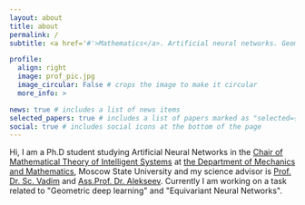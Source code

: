 ```yaml
---
layout: about
title: about
permalink: /
subtitle: <a href='#'>Mathematics</a>. Artificial neural networks. Geometric deep learning

profile:
  align: right
  image: prof_pic.jpg
  image_circular: False # crops the image to make it circular
  more_info: >

news: true # includes a list of news items
selected_papers: true # includes a list of papers marked as "selected={true}"
social: true # includes social icons at the bottom of the page
---
```


Hi, I am a Ph.D student studying Artificial Neural Networks in the [Chair of Mathematical Theory of Intelligent Systems](http://intsys.msu.ru) at [the Department of Mechanics and Mathematics](https://math.msu.ru), Moscow State University and my science advisor is [Prof. Dr. Sc. Vadim](http://intsys.msu.ru/staff/kozlov/) and [Ass.Prof. Dr. Alekseev](http://intsys.msu.ru/staff/alexeev/). Currently I am working on a task related to "Geometric deep learning" and "Equivariant Neural Networks".
